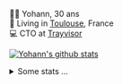 <p>
  👨🏻 <bold>Yohann</bold>, 30 ans<br/>
  💼 Living in <a href="https://www.google.com/maps?q=toulouse">Toulouse</a>, France<br/>
  💻 CTO at <a href="https://trayvisor.com/">Trayvisor</a><br/>
</p>

<a href="https://github.com/anuraghazra/github-readme-stats"><img align="center" src="https://github-readme-stats-dviw-8taegaswk-yohann84ls-projects.vercel.app//api?username=yohann84L&show_icons=true&include_all_commits=true" alt="Yohann's github stats" /> </a>


<details>
  <summary>Some stats ...</summary><br/>
  

<!--START_SECTION:waka-->
![Code Time](http://img.shields.io/badge/Code%20Time-1%2C337%20hrs%2047%20mins-blue)

![Profile Views](http://img.shields.io/badge/Profile%20Views-0-blue)

**🐱 My GitHub Data** 

> 📦 441.0 kB Used in GitHub's Storage 
 > 
> 🏆 556 Contributions in the Year 2025
 > 
> 🚫 Not Opted to Hire
 > 
> 📜 26 Public Repositories 
 > 
> 🔑 21 Private Repositories 
 > 
**I'm an Early 🐤** 

```text
🌞 Morning                30222 commits       ███████░░░░░░░░░░░░░░░░░░   29.64 % 
🌆 Daytime                59010 commits       ██████████████░░░░░░░░░░░   57.88 % 
🌃 Evening                12563 commits       ███░░░░░░░░░░░░░░░░░░░░░░   12.32 % 
🌙 Night                  163 commits         ░░░░░░░░░░░░░░░░░░░░░░░░░   00.16 % 
```
📅 **I'm Most Productive on Wednesday** 

```text
Monday                   19561 commits       █████░░░░░░░░░░░░░░░░░░░░   19.19 % 
Tuesday                  19135 commits       █████░░░░░░░░░░░░░░░░░░░░   18.77 % 
Wednesday                20790 commits       █████░░░░░░░░░░░░░░░░░░░░   20.39 % 
Thursday                 20583 commits       █████░░░░░░░░░░░░░░░░░░░░   20.19 % 
Friday                   19991 commits       █████░░░░░░░░░░░░░░░░░░░░   19.61 % 
Saturday                 727 commits         ░░░░░░░░░░░░░░░░░░░░░░░░░   00.71 % 
Sunday                   1171 commits        ░░░░░░░░░░░░░░░░░░░░░░░░░   01.15 % 
```


📊 **This Week I Spent My Time On** 

```text
🕑︎ Time Zone: Europe/Paris

💬 Programming Languages: 
Image (svg)              5 hrs 40 mins       █████████████████████░░░░   85.82 % 
HTTP Request             52 mins             ███░░░░░░░░░░░░░░░░░░░░░░   13.12 % 
Other                    4 mins              ░░░░░░░░░░░░░░░░░░░░░░░░░   01.05 % 

🔥 Editors: 
Figma                    5 hrs 13 mins       ████████████████████░░░░░   78.94 % 
Zed                      1 hr 23 mins        █████░░░░░░░░░░░░░░░░░░░░   21.06 % 

💻 Operating System: 
Mac                      6 hrs 37 mins       █████████████████████████   100.00 % 
```

**I Mostly Code in Python** 

```text
Python                   26 repos            ██████████████░░░░░░░░░░░   54.17 % 
Jupyter Notebook         4 repos             ██░░░░░░░░░░░░░░░░░░░░░░░   08.33 % 
JavaScript               3 repos             ██░░░░░░░░░░░░░░░░░░░░░░░   06.25 % 
HTML                     2 repos             █░░░░░░░░░░░░░░░░░░░░░░░░   04.17 % 
Shell                    1 repo              █░░░░░░░░░░░░░░░░░░░░░░░░   02.08 % 
```




 Last Updated on 10/08/2025 00:48:59 UTC
<!--END_SECTION:waka-->
